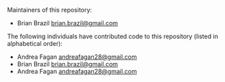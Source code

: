 Maintainers of this repository:

* Brian Brazil <brian.brazil@gmail.com>

The following individuals have contributed code to this repository
(listed in alphabetical order):

* Andrea Fagan <andreafagan28@gmail.com>
* Brian Brazil <brian.brazil@gmail.com>
* Andrea Fagan <andreafagan28@gmail.com>


